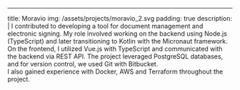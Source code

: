 ---
title: Moravio
img: /assets/projects/moravio_2.svg
padding: true
description: |
  I contributed to developing a tool for document management and electronic signing. My role involved working on the backend using Node.js (TypeScript) and later transitioning to Kotlin with the Micronaut framework.<br> On the frontend, I utilized Vue.js with TypeScript and communicated with the backend via REST API. The project leveraged PostgreSQL databases, and for version control, we used Git with Bitbucket.<br>I also gained experience with Docker, AWS and Terraform throughout the project.
